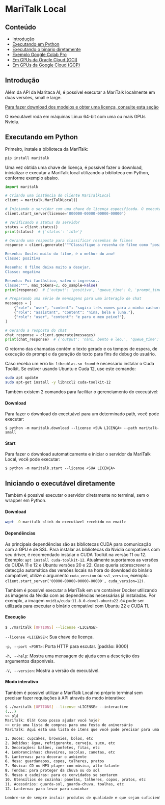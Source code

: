 
# MariTalk Local

## Conteúdo

  - [Introdução](#introduçãoo)
  - [Executando em Python](#executando-em-python)
  - [Executando o binário diretamente](#executando-o-binário-diretamente)
  - [Exemplo Google Colab Pro](https://github.com/maritaca-ai/maritalk-api/blob/main/examples/local/colab-pro.ipynb)
  - [Em GPUs da Oracle Cloud (OCI)](https://github.com/maritaca-ai/maritalk-api/blob/main/examples/local/oracle-cloud.md)
  - [Em GPUs da Google Cloud (GCP)](https://github.com/maritaca-ai/maritalk-api/blob/main/examples/local/google-cloud.md)


## Introdução

Além da API da Maritaca AI, é possível executar a MariTalk localmente em duas versões, small e large.

[Para fazer download dos modelos e obter uma licença, consulte esta seção](https://maritaca.ai/#maritalk-local)

O executável roda em máquinas Linux 64-bit com uma ou mais GPUs Nvidia.

## Executando em Python

Primeiro, instale a biblioteca da MariTalk:
```bash
pip install maritalk
```

Uma vez obtida uma chave de licença, é possível fazer o download, inicializar e executar a MariTalk local utilizando a biblioteca em Python, conforme exemplo abaixo.

```python
import maritalk

# Criando uma instância do cliente MariTalkLocal
client = maritalk.MariTalkLocal()

# Iniciando o servidor com uma chave de licença especificada. O executável será baixado em ~/bin/maritalk
client.start_server(license='000000-00000-00000-00000')

# Verificando o status do servidor
status = client.status()
print(status)  # {'status': 'idle'}

# Gerando uma resposta para classificar resenhas de filmes
response = client.generate("""Classifique a resenha de filme como "positiva" ou "negativa".

Resenha: Gostei muito do filme, é o melhor do ano!
Classe: positiva

Resenha: O filme deixa muito a desejar.
Classe: negativa

Resenha: Foi fantástico, valeu o ingresso..
Classe:""", max_tokens=2, do_sample=False)
print(response)  # {'output': 'positiva', 'queue_time': 0, 'prompt_time': 158, 'generation_time': 9}

# Preparando uma série de mensagens para uma interação de chat
messages = [
    {"role": "user", "content": "sugira três nomes para a minha cachorra"},
    {"role": "assistant", "content": "nina, bela e luna."},
    {"role": "user", "content": "e para o meu peixe?"},
]

# Gerando a resposta do chat
chat_response = client.generate(messages)
print(chat_response)  # {'output': 'nani, bento e leo.', 'queue_time': 0, 'prompt_time': 185, 'generation_time': 127}
```

O retorno das chamadas contém o texto gerado e os tempos de espera, de execução do prompt e da geração do texto para fins de debug do usuário.

Caso receba um erro `No libcublas.so found` é necessario instalar o Cuda Toolkit. Se estiver usando Ubuntu e Cuda 12, use este comando:
```bash
sudo apt update
sudo apt-get install -y libnccl2 cuda-toolkit-12
```

Também existem 2 comandos para facilitar o gerenciamento do executável:

#### Download

Para fazer o download do exectuável para um determinado path, você pode executar:

```console
$ python -m maritalk.download --license <SUA LICENÇA> --path maritalk-small
```

#### Start

Para fazer o download automaticamente e iniciar o servidor da MariTalk Local, você pode executar:

```console
$ python -m maritalk.start --license <SUA LICENÇA>
```


## Iniciando o executável diretamente

Também é possivel executar o servidor diretamente no terminal, sem o wrapper em Python.

#### Download
```bash
wget -O maritalk <link do executável recebido no email>
```

#### Dependências

As principais dependências são as bibliotecas CUDA para comunicação com a GPU e de SSL. Para instalar as bibliotecas da Nvidia compatíveis com seu driver, é recomendado instalar o CUDA Toolkit na versão 11 ou 12. Exemplo: `apt install cuda-toolkit-12`. Atualmente suportamos as versões de CUDA 11 e 12 e Ubuntu versões 20 e 22. Caso queria sobrescrever a detecção automática das versões locais na hora do download do binário compatível, utilize o argumento `cuda_version` ou `ssl_version`, exemplo: `client.start_server('00000-00000-00000-00000', cuda_version=12)`.

Também é possível executar a MariTalk em um container Docker utilizando as imagens da Nvidia com as dependências necessárias já instaladas. Por exemplo, a imagem `nvidia/cuda:11.8.0-devel-ubuntu22.04` pode ser utilizada para executar o binário compatível com Ubuntu 22 e CUDA 11.

#### Execução

```bash
$ ./maritalk [OPTIONS] --license <LICENSE>
```

`--license <LICENSE>`: Sua chave de licença.

`-p, --port <PORT>`: Porta HTTP para escutar. [padrão: 9000]

`-h, --help`: Mostra uma mensagem de ajuda com a descrição dos argumentos disponíveis.

`-V, --version`: Mostra a versão do executável.

#### Modo interativo

Também é possível utilizar a MariTalk Local no próprio terminal sem precisar fazer requisções à API através do modo interativo:

```bash
$ ./maritalk [OPTIONS] --license <LICENSE> --interactive
(...)
>> olá
MariTalk: Olá! Como posso ajudar você hoje?
>> crie uma lista de compras para uma festa de aniversário
MariTalk: Aqui está uma lista de itens que você pode precisar para uma festa de aniversário:

1. Doces: cupcakes, brownies, bolos, etc
2. Bebidas: água, refrigerante, cerveja, suco, etc
3. Decorações: balões, confetes, fitas, etc
4. Lembrancinhas: chaveiros, sacolas, canetas, etc
5. Lanternas: para decorar o ambiente
6. Mesa: guardanapos, copos, talheres, pratos
7. Música: CD ou MP3 player com música, alto-falante
8. Tendas: para proteger da chuva ou do sol
9. Mesas e cadeiras: para os convidados se sentarem
10. Utensílios de cozinha: panelas, talheres, copos, pratos, etc
11. Acessórios: guarda-sol, guarda-chuva, toalhas, etc
12. Lanterna: para levar para caminhar

Lembre-se de sempre incluir produtos de qualidade e que sejam suficientes para atender a todos os convidados.
```
